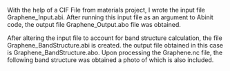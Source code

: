 
With the help of a CIF File from materials project, I wrote the input file Graphene_Input.abi. After running this input file as an argument to Abinit code, the output file Graphene_Output.abo file was obtained.

After altering the input file to account for band structure calculation, the file Graphene_BandStructure.abi is created. the output file obtained in this case is Graphene_BandStructure.abo. Upon processing the Graphene.nc file, the following band structure was obtained a photo of which is also included.

